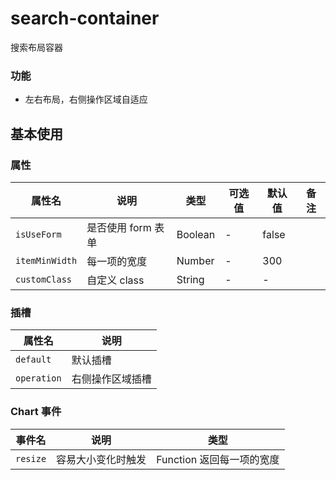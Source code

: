 <!--
 * @Description: 模块名称
 * @Author: ym
 * @Date: 2023-05-10 10:28:54
 * @LastEditTime: 2024-02-02 10:11:25
-->

# search-container

搜索布局容器

### 功能

- 左右布局，右侧操作区域自适应

## 基本使用

<demo src="./basic.vue"></demo>

### 属性

| 属性名         | 说明               | 类型    | 可选值 | 默认值 | 备注 |
| -------------- | ------------------ | ------- | ------ | ------ | ---- |
| `isUseForm`    | 是否使用 form 表单 | Boolean | -      | false  |      |
| `itemMinWidth` | 每一项的宽度       | Number  | -      | 300    |      |
| `customClass`  | 自定义 class       | String  | -      | -      |      |

### 插槽

| 属性名      | 说明             |
| ----------- | ---------------- |
| `default`   | 默认插槽         |
| `operation` | 右侧操作区域插槽 |

### Chart 事件

| 事件名   | 说明               | 类型                      |
| -------- | ------------------ | ------------------------- |
| `resize` | 容易大小变化时触发 | Function 返回每一项的宽度 |

